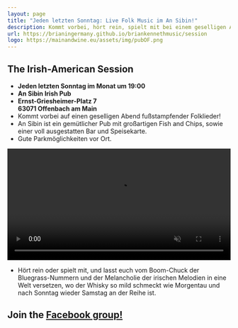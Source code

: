 ```yaml
---
layout: page
title: "Jeden letzten Sonntag: Live Folk Music im An Sibin!"
description: Kommt vorbei, hört rein, spielt mit bei einem geselligen Abend fußstampfender Folklieder.
url: https://brianingermany.github.io/briankennethmusic/session
logo: https://mainandwine.eu/assets/img/pubOF.png
---
```


## The Irish-American Session
- __Jeden letzten Sonntag im Monat um 19:00__
- __An Sibin Irish Pub__
- __Ernst-Griesheimer-Platz 7__  
  __63071 Offenbach am Main__
- Kommt vorbei auf einen geselligen Abend fußstampfender Folklieder! 
- An Sibin ist ein gemütlicher Pub mit großartigen Fish and Chips, sowie einer voll ausgestatten Bar und Speisekarte.
- Gute Parkmöglichkeiten vor Ort.
  
<video src="https://brianingermany.github.io/briankennethmusic/assets/images/sessionAnSibin.mp4" autoplay muted loop controls width="100%"></video>

- Hört rein oder spielt mit, und lasst euch vom Boom-Chuck der Bluegrass-Nummern und der Melancholie der irischen Melodien in eine Welt versetzen, wo der Whisky so mild schmeckt wie Morgentau und nach Sonntag wieder Samstag an der Reihe ist. 

## Join the [Facebook group!](https://www.facebook.com/groups/sessionoffenbach)